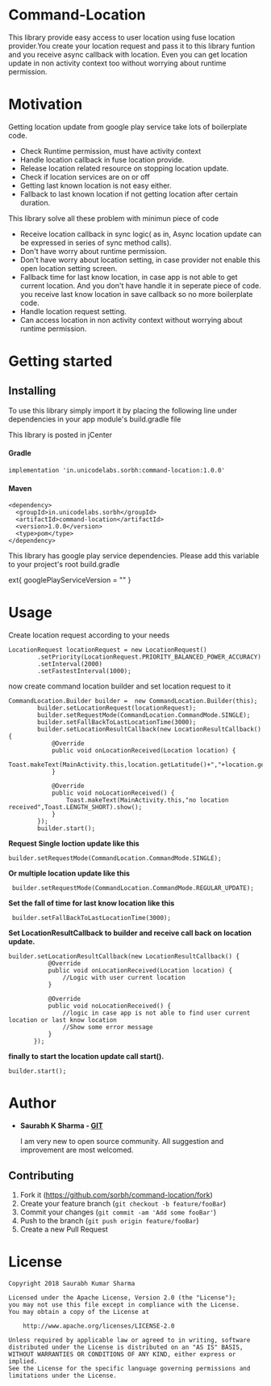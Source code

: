 # Command-Location
This library provide easy access to user location using fuse location provider.You create your location request and pass it to this library funtion and you receive async callback with location. Even you can get location update in non activity context too without worrying about runtime permission.
  
# Motivation

Getting location update from google play service take lots of boilerplate code.

  *  Check Runtime permission, must have activity context
  *  Handle location callback in fuse location provide.
  *  Release location related resource on stopping location update.
  *  Check if location services are on or off
  *  Getting last known location is not easy either.
  *  Fallback to last known location if not getting location after certain duration.

This library solve all these problem with minimun piece of code

  * Receive location callback in sync logic( as in, Async location update can be expressed in series of sync method calls).
  * Don't have worry about runtime permission.
  * Don't have worry about location setting, in case provider not enable this open location setting screen.
  * Fallback time for last know location, in case app is not able to get current location. And you don't have handle it in seperate piece of code. you receive last know location in save callback so no more boilerplate code.
  * Handle location request setting.
  * Can access location in non activity context without worrying about runtime permission.
  

# Getting started

## Installing 
To use this library simply import it by placing the following line under dependencies in your app module's build.gradle file

This library is posted in jCenter

#### Gradle
```
implementation 'in.unicodelabs.sorbh:command-location:1.0.0'
```

#### Maven
```
<dependency>
  <groupId>in.unicodelabs.sorbh</groupId>
  <artifactId>command-location</artifactId>
  <version>1.0.0</version>
  <type>pom</type>
</dependency>
```

This library has google play service dependencies. Please add this variable to your project's root build.gradle

ext{
    googlePlayServiceVersion = "<your google play service version>"
}

# Usage

Create location request according to your needs

```
LocationRequest locationRequest = new LocationRequest()
        .setPriority(LocationRequest.PRIORITY_BALANCED_POWER_ACCURACY)
        .setInterval(2000)
        .setFastestInterval(1000);
```

now create command location builder and set location request to it

```
CommandLocation.Builder builder =  new CommandLocation.Builder(this);
        builder.setLocationRequest(locationRequest);
        builder.setRequestMode(CommandLocation.CommandMode.SINGLE);
        builder.setFallBackToLastLocationTime(3000);
        builder.setLocationResultCallback(new LocationResultCallback() {
            @Override
            public void onLocationReceived(Location location) {
                Toast.makeText(MainActivity.this,location.getLatitude()+","+location.getLongitude(),Toast.LENGTH_SHORT).show();
            }

            @Override
            public void noLocationReceived() {
                Toast.makeText(MainActivity.this,"no location received",Toast.LENGTH_SHORT).show();
            }
        });
        builder.start();
```

**Request Single loction update like this**
```text
builder.setRequestMode(CommandLocation.CommandMode.SINGLE);
```

**Or multiple location update like this**
```text
 builder.setRequestMode(CommandLocation.CommandMode.REGULAR_UPDATE);
```

**Set the fall of time for last know location like this**
```text
 builder.setFallBackToLastLocationTime(3000);
```

**Set LocationResultCallback to builder and receive call back on location update.**
 ```text
 builder.setLocationResultCallback(new LocationResultCallback() {
            @Override
            public void onLocationReceived(Location location) {
                //Logic with user current location
            }

            @Override
            public void noLocationReceived() {
                //logic in case app is not able to find user current location or last know location
                //Show some error message
            }
        });
```

**finally to start the location update call start().**
```text
builder.start();
```

# Author
  * **Saurabh K Sharma - [GIT](https://github.com/Sorbh)**
  
      I am very new to open source community. All suggestion and improvement are most welcomed. 
  
 
## Contributing

1. Fork it (<https://github.com/sorbh/command-location/fork>)
2. Create your feature branch (`git checkout -b feature/fooBar`)
3. Commit your changes (`git commit -am 'Add some fooBar'`)
4. Push to the branch (`git push origin feature/fooBar`)
5. Create a new Pull Request


# License

```
Copyright 2018 Saurabh Kumar Sharma

Licensed under the Apache License, Version 2.0 (the "License");
you may not use this file except in compliance with the License.
You may obtain a copy of the License at

    http://www.apache.org/licenses/LICENSE-2.0

Unless required by applicable law or agreed to in writing, software
distributed under the License is distributed on an "AS IS" BASIS,
WITHOUT WARRANTIES OR CONDITIONS OF ANY KIND, either express or implied.
See the License for the specific language governing permissions and
limitations under the License.
```
